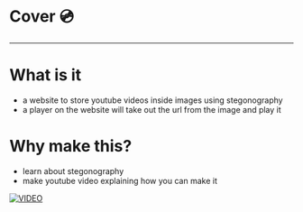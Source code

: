 # Cover 💿
---

# What is it 
- a website to store youtube videos inside images using stegonography
- a player on the website will take out the url from the image and play it

# Why make this?

- learn about stegonography
- make youtube video explaining how you can make it


[![VIDEO](https://img.youtube.com/vi/hBixGO6Kxtk/0.jpg)]([https://www.youtube.com/watch?v=YOUTUBE_VIDEO_ID_HERE](https://www.youtube.com/watch?v=hBixGO6Kxtk))
